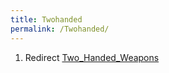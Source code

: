 ```yaml
---
title: Twohanded
permalink: /Twohanded/
---
```


1.  Redirect [Two_Handed_Weapons](Two_Handed_Weapons "wikilink")